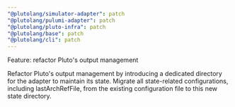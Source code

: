 ```yaml
---
"@plutolang/simulator-adapter": patch
"@plutolang/pulumi-adapter": patch
"@plutolang/pluto-infra": patch
"@plutolang/base": patch
"@plutolang/cli": patch
---
```


Feature: refactor Pluto's output management

Refactor Pluto's output management by introducing a dedicated directory for the adapter to maintain its state. Migrate all state-related configurations, including lastArchRefFile, from the existing configuration file to this new state directory.
